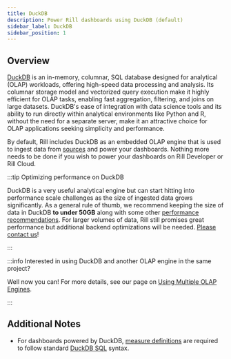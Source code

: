 ```yaml
---
title: DuckDB
description: Power Rill dashboards using DuckDB (default)
sidebar_label: DuckDB
sidebar_position: 1
---
```


## Overview

[DuckDB](https://duckdb.org/why_duckdb.html) is an in-memory, columnar, SQL database designed for analytical (OLAP) workloads, offering high-speed data processing and analysis. Its columnar storage model and vectorized query execution make it highly efficient for OLAP tasks, enabling fast aggregation, filtering, and joins on large datasets. DuckDB's ease of integration with data science tools and its ability to run directly within analytical environments like Python and R, without the need for a separate server, make it an attractive choice for OLAP applications seeking simplicity and performance. 

By default, Rill includes DuckDB as an embedded OLAP engine that is used to ingest data from [sources](../connectors/connectors.md) and power your dashboards. Nothing more needs to be done if you wish to power your dashboards on Rill Developer or Rill Cloud. 

:::tip Optimizing performance on DuckDB

DuckDB is a very useful analytical engine but can start hitting into performance scale challenges as the size of ingested data grows significantly. As a general rule of thumb, we recommend keeping the size of data in DuckDB **to under 50GB** along with some other [performance recommendations](../../deploy/performance.md). For larger volumes of data, Rill still promises great performance but additional backend optimizations will be needed. [Please contact us](../../contact.md)!

:::

:::info Interested in using DuckDB and another OLAP engine in the same project?

Well now you can! For more details, see our page on [Using Multiple OLAP Engines](multiple-olap.md).

:::

## Additional Notes

- For dashboards powered by DuckDB, [measure definitions](/build/dashboards/dashboards.md#measures) are required to follow standard [DuckDB SQL](https://duckdb.org/docs/sql/introduction) syntax.